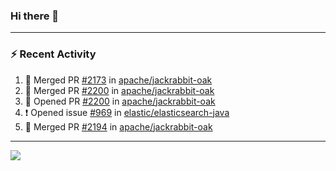 ### Hi there 👋

---

### :zap: Recent Activity

<!--START_SECTION:activity-->
1. 🎉 Merged PR [#2173](https://github.com/apache/jackrabbit-oak/pull/2173) in [apache/jackrabbit-oak](https://github.com/apache/jackrabbit-oak)
2. 🎉 Merged PR [#2200](https://github.com/apache/jackrabbit-oak/pull/2200) in [apache/jackrabbit-oak](https://github.com/apache/jackrabbit-oak)
3. 💪 Opened PR [#2200](https://github.com/apache/jackrabbit-oak/pull/2200) in [apache/jackrabbit-oak](https://github.com/apache/jackrabbit-oak)
4. ❗ Opened issue [#969](https://github.com/elastic/elasticsearch-java/issues/969) in [elastic/elasticsearch-java](https://github.com/elastic/elasticsearch-java)
5. 🎉 Merged PR [#2194](https://github.com/apache/jackrabbit-oak/pull/2194) in [apache/jackrabbit-oak](https://github.com/apache/jackrabbit-oak)
<!--END_SECTION:activity-->

---

<!--
**fabriziofortino/fabriziofortino** is a ✨ _special_ ✨ repository because its `README.md` (this file) appears on your GitHub profile.

Here are some ideas to get you started:

- 🔭 I’m currently working on ...
- 🌱 I’m currently learning ...
- 👯 I’m looking to collaborate on ...
- 🤔 I’m looking for help with ...
- 💬 Ask me about ...
- 📫 How to reach me: ...
- 😄 Pronouns: ...
- ⚡ Fun fact: ...
-->
![](https://komarev.com/ghpvc/?username=fabriziofortino)
